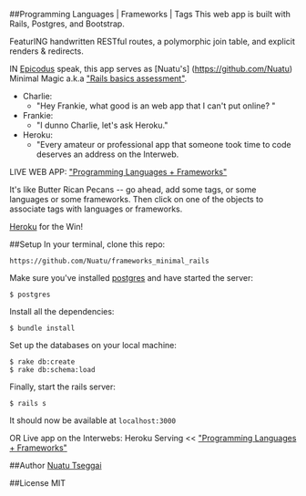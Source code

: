 ##Programming Languages | Frameworks | Tags
This web app is built with Rails, Postgres, and Bootstrap.

FeaturING handwritten RESTful routes, a polymorphic join table, and explicit renders & redirects.

IN [Epicodus](http://www.epicodus.com/) speak, this app serves as [Nuatu's] (https://github.com/Nuatu) Minimal Magic a.k.a ["Rails basics assessment"](http://www.learnhowtoprogram.com/lessons/rails-basics-assessment).
<ul>
<li>Charlie:
<ul>
<li>"Hey Frankie, what good is an web app that I can't put online? "
</ul>

<li>Frankie:
<ul>
<li>"I dunno Charlie, let's ask Heroku."
</ul>

<li>Heroku:
<ul>
<li>"Every amateur or professional app that someone took time to code deserves an address on the Interweb.
</ul>

</ul>

LIVE WEB APP: ["Programming Languages + Frameworks"](http://languages-tags-frameworks.herokuapp.com/#)

It's like Butter Rican Pecans -- go ahead, add some tags, or some languages or some frameworks. Then click on one of the objects to associate tags with languages or frameworks.

[Heroku](https://www.heroku.com) for the Win!


##Setup
In your terminal, clone this repo:

```console
https://github.com/Nuatu/frameworks_minimal_rails
```

Make sure you've installed [postgres](http://www.postgresql.org/download/) and have started the server:

```console
$ postgres
```

Install all the dependencies:

```console
$ bundle install
```

Set up the databases on your local machine:

```console
$ rake db:create
$ rake db:schema:load
```

Finally, start the rails server:

```console
$ rails s
```
It should now be available at `localhost:3000`

OR Live app on the Interwebs: Heroku Serving << ["Programming Languages + Frameworks"](http://languages-tags-frameworks.herokuapp.com/#)

##Author
[Nuatu Tseggai](http://www.linkedin.com/in/nuatu)

##License
MIT
